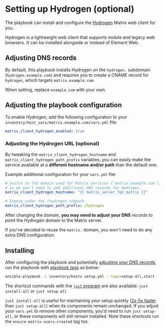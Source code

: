 # Setting up Hydrogen (optional)

The playbook can install and configure the [Hydrogen](https://github.com/element-hq/hydrogen-web) Matrix web client for you.

Hydrogen is a lightweight web client that supports mobile and legacy web browsers. It can be installed alongside or instead of Element Web.

## Adjusting DNS records

By default, this playbook installs Hydrogen on the `hydrogen.` subdomain (`hydrogen.example.com`) and requires you to create a CNAME record for `hydrogen`, which targets `matrix.example.com`.

When setting, replace `example.com` with your own.

## Adjusting the playbook configuration

To enable Hydrogen, add the following configuration to your `inventory/host_vars/matrix.example.com/vars.yml` file:

```yaml
matrix_client_hydrogen_enabled: true
```

### Adjusting the Hydrogen URL (optional)

By tweaking the `matrix_client_hydrogen_hostname` and `matrix_client_hydrogen_path_prefix` variables, you can easily make the service available at a **different hostname and/or path** than the default one.

Example additional configuration for your `vars.yml` file:

```yaml
# Switch to the domain used for Matrix services (`matrix.example.com`),
# so we won't need to add additional DNS records for Hydrogen.
matrix_client_hydrogen_hostname: "{{ matrix_server_fqn_matrix }}"

# Expose under the /hydrogen subpath
matrix_client_hydrogen_path_prefix: /hydrogen
```

After changing the domain, **you may need to adjust your DNS** records to point the Hydrogen domain to the Matrix server.

If you've decided to reuse the `matrix.` domain, you won't need to do any extra DNS configuration.

## Installing

After configuring the playbook and potentially [adjusting your DNS records](#adjusting-dns-records), run the playbook with [playbook tags](playbook-tags.md) as below:

<!-- NOTE: let this conservative command run (instead of install-all) to make it clear that failure of the command means something is clearly broken. -->
```sh
ansible-playbook -i inventory/hosts setup.yml --tags=setup-all,start
```

The shortcut commands with the [`just` program](just.md) are also available: `just install-all` or `just setup-all`

`just install-all` is useful for maintaining your setup quickly ([2x-5x faster](../CHANGELOG.md#2x-5x-performance-improvements-in-playbook-runtime) than `just setup-all`) when its components remain unchanged. If you adjust your `vars.yml` to remove other components, you'd need to run `just setup-all`, or these components will still remain installed. Note these shortcuts run the `ensure-matrix-users-created` tag too.
